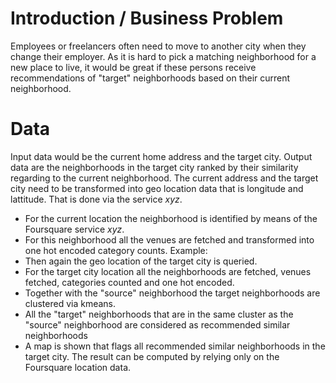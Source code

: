# Introduction / Business Problem
Employees or freelancers often need to move to another city when they change their employer. 
As it is hard to pick a matching neighborhood for a new place to live, 
it would be great if these persons receive recommendations of "target" neighborhoods based on their current neighborhood.

# Data
Input data would be the current home address and the target city. 
Output data are the neighborhoods in the target city ranked by their similarity regarding to the current neighborhood.
The current address and the target city need to be transformed into geo location data that is longitude and lattitude. That is done via the service *xyz*.
- For the current location the neighborhood is identified by means of the Foursquare service *xyz*.
- For this neighborhood all the venues are fetched and transformed into one hot encoded category counts.
Example:
- Then again the geo location of the target city is queried.
- For the target city location all the  neighborhoods are fetched, venues fetched, categories counted and one hot encoded.
- Together with the "source" neighborhood the target neighborhoods are clustered via kmeans.
- All the "target" neighborhoods that are in the same cluster as the "source" neighborhood are considered as recommended similar neighborhoods
- A map is shown that flags all recommended similar neighborhoods in the target city.
The result can be computed by relying only on the Foursquare location data.
